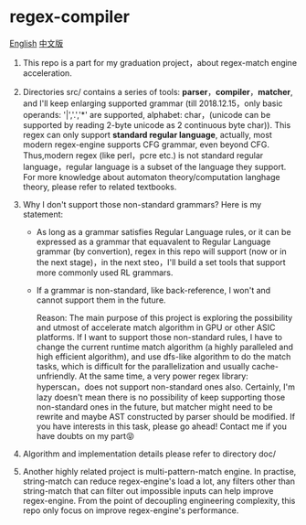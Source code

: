 # regex-compiler

[English](README.md) [中文版](README-CN.md)

1. This repo is a part for my graduation project，about regex-match engine acceleration.

2. Directories src/ contains a series of tools: **parser**，**compiler**，**matcher**, and I'll keep enlarging supported grammar (till 2018.12.15，only basic operands: '|','.','*' are supported, alphabet: char，(unicode can be supported by reading 2-byte unicode as 2 continuous byte char)). This regex can only support **standard regular language**, actually, most modern regex-engine supports CFG grammar, even beyond CFG. Thus,modern regex (like perl，pcre etc.) is not standard regular language，regular language is a subset of the language they support. For more knowledge about automaton theory/computation langhage theory, please refer to related textbooks.

3. Why I don't support those non-standard grammars? Here is my statement:
    - As long as a grammar satisfies Regular Language rules, or it can be expressed as a grammar that equavalent to Regular Language grammar (by convertion), regex in this repo will support (now or in the next stage)，in the next steo，I'll build a set tools that support more commonly used RL grammars.
    - If a grammar is non-standard, like back-reference, I won't and cannot support them in the future.
    
        Reason:
        The main purpose of this project is exploring the possibility and utmost of accelerate match algorithm in GPU or other ASIC platforms.
        If I want to support those non-standard rules, I have to change the current runtime match algorithm (a highly paralleled and high efficient algorithm), and use dfs-like algorithm to do the match tasks, which is difficult for the parallelization and usually cache-unfriendly. At the same time, a very power regex library: hyperscan，does not support non-standard ones also.
        Certainly, I'm lazy doesn't mean there is no possibility of keep supporting those non-standard ones in the future, but matcher might need to be rewrite and maybe AST constructed by parser should be modified. If you have interests in this task, please go ahead! Contact me if you have doubts on my part😝

4. Algorithm and implementation details please refer to directory doc/

5. Another highly related project is multi-pattern-match engine. In practise, string-match can reduce regex-engine's load a lot, any filters other than string-match that can filter out impossible inputs can help improve regex-engine. From the point of decoupling engineering complexity, this repo only focus on improve regex-engine's performance.
